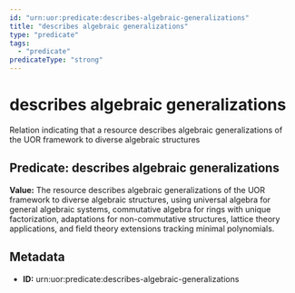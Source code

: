 ```yaml
---
id: "urn:uor:predicate:describes-algebraic-generalizations"
title: "describes algebraic generalizations"
type: "predicate"
tags:
  - "predicate"
predicateType: "strong"
---
```


# describes algebraic generalizations

Relation indicating that a resource describes algebraic generalizations of the UOR framework to diverse algebraic structures

## Predicate: describes algebraic generalizations

**Value:** The resource describes algebraic generalizations of the UOR framework to diverse algebraic structures, using universal algebra for general algebraic systems, commutative algebra for rings with unique factorization, adaptations for non-commutative structures, lattice theory applications, and field theory extensions tracking minimal polynomials.

## Metadata

- **ID:** urn:uor:predicate:describes-algebraic-generalizations
